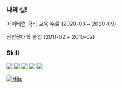 <h3> 나의 길! </h3>
<p> 아이티런 국비 교육 수료 (2020-03 ~ 2020-09) </p>
<p> 신안산대학 졸업 (2011-02 ~ 2015-02) </p>

<h3> Skill </h3>
<img src="https://camo.githubusercontent.com/1989f87f9d6921a74b4278338b9d690527621b11ef897365b4848ad9ca015780/687474703a2f2f696d672e736869656c64732e696f2f62616467652f2d4a6176612d4638393832303f7374796c653d666c6174266c6f676f3d6a617661266c6f676f436f6c6f723d7768697465" data-canonical-src="http://img.shields.io/badge/-Java-F89820?style=flat&amp;logo=java&amp;logoColor=white" style="max-width:100%;">
<img src="https://camo.githubusercontent.com/1a64c37a5f841c3fa8ac7f6d26fa5785eb09a1217f11556dc69d8db66cb6bf9c/687474703a2f2f696d672e736869656c64732e696f2f62616467652f2d537072696e672d3644423333463f7374796c653d666c6174266c6f676f3d737072696e67266c6f676f436f6c6f723d7768697465" data-canonical-src="http://img.shields.io/badge/-Spring-6DB33F?style=flat&amp;logo=spring&amp;logoColor=white" style="max-width:100%;">
<a target="_blank" rel="noopener noreferrer" href="https://camo.githubusercontent.com/2fad14d202b24de54ef28fb28fc41b3fe661fc22ca72ab6045ed280d277bb536/68747470733a2f2f696d672e736869656c64732e696f2f62616467652f2d48544d4c352d4533344632363f7374796c653d666c6174266c6f676f3d68746d6c35266c6f676f436f6c6f723d7768697465"><img src="https://camo.githubusercontent.com/2fad14d202b24de54ef28fb28fc41b3fe661fc22ca72ab6045ed280d277bb536/68747470733a2f2f696d672e736869656c64732e696f2f62616467652f2d48544d4c352d4533344632363f7374796c653d666c6174266c6f676f3d68746d6c35266c6f676f436f6c6f723d7768697465" data-canonical-src="https://img.shields.io/badge/-HTML5-E34F26?style=flat&amp;logo=html5&amp;logoColor=white" style="max-width:100%;"></a>
<img src="https://camo.githubusercontent.com/106cfcc1bea1938e98f03e1291b18f30091ec44513da900b54f988416824d3b7/68747470733a2f2f696d672e736869656c64732e696f2f62616467652f2d435353332d3135373242363f7374796c653d666c6174266c6f676f3d63737333266c6f676f436f6c6f723d7768697465" data-canonical-src="https://img.shields.io/badge/-CSS3-1572B6?style=flat&amp;logo=css3&amp;logoColor=white" style="max-width:100%;">
<a target="_blank" rel="noopener noreferrer" href="https://camo.githubusercontent.com/58eada7c35e3f4f968e635073396f1571f24d95183770cf86adc09f95d630c92/687474703a2f2f696d672e736869656c64732e696f2f62616467652f2d4f7261636c652d4638303030303f7374796c653d666c6174266c6f676f3d6f7261636c65266c6f676f436f6c6f723d7768697465"><img src="https://camo.githubusercontent.com/58eada7c35e3f4f968e635073396f1571f24d95183770cf86adc09f95d630c92/687474703a2f2f696d672e736869656c64732e696f2f62616467652f2d4f7261636c652d4638303030303f7374796c653d666c6174266c6f676f3d6f7261636c65266c6f676f436f6c6f723d7768697465" data-canonical-src="http://img.shields.io/badge/-Oracle-F80000?style=flat&amp;logo=oracle&amp;logoColor=white" style="max-width:100%;"></a>

<!---
Agsunbe/Agsunbe is a ✨ special ✨ repository because its `README.md` (this file) appears on your GitHub profile.
You can click the Preview link to take a look at your changes.
--->



[![Hits](https://hits.seeyoufarm.com/api/count/incr/badge.svg?url=https%3A%2F%2Fgithub.com%2FAgsunbe%2FAgsunbe&count_bg=%2379C83D&title_bg=%23555555&icon=&icon_color=%23E7E7E7&title=hits&edge_flat=false)](https://hits.seeyoufarm.com)
